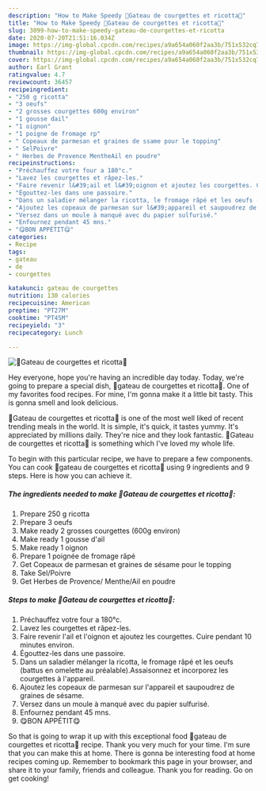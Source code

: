 ```yaml
---
description: "How to Make Speedy 💚Gateau de courgettes et ricotta💚"
title: "How to Make Speedy 💚Gateau de courgettes et ricotta💚"
slug: 3099-how-to-make-speedy-gateau-de-courgettes-et-ricotta
date: 2020-07-20T21:51:16.034Z
image: https://img-global.cpcdn.com/recipes/a9a654a060f2aa3b/751x532cq70/💚gateau-de-courgettes-et-ricotta💚-photo-principale-de-la-recette.jpg
thumbnail: https://img-global.cpcdn.com/recipes/a9a654a060f2aa3b/751x532cq70/💚gateau-de-courgettes-et-ricotta💚-photo-principale-de-la-recette.jpg
cover: https://img-global.cpcdn.com/recipes/a9a654a060f2aa3b/751x532cq70/💚gateau-de-courgettes-et-ricotta💚-photo-principale-de-la-recette.jpg
author: Earl Grant
ratingvalue: 4.7
reviewcount: 36457
recipeingredient:
- "250 g ricotta"
- "3 oeufs"
- "2 grosses courgettes 600g environ"
- "1 gousse dail"
- "1 oignon"
- "1 poigne de fromage rp"
- " Copeaux de parmesan et graines de ssame pour le topping"
- " SelPoivre"
- " Herbes de Provence MentheAil en poudre"
recipeinstructions:
- "Préchauffez votre four a 180°c."
- "Lavez les courgettes et râpez-les."
- "Faire revenir l&#39;ail et l&#39;oignon et ajoutez les courgettes. Cuire pendant 10 minutes environ."
- "Égouttez-les dans une passoire."
- "Dans un saladier mélanger la ricotta, le fromage râpé et les oeufs (battus en omelette au préalable).Assaisonnez et incorporez les courgettes à l&#39;appareil."
- "Ajoutez les copeaux de parmesan sur l&#39;appareil et saupoudrez de graines de sésame."
- "Versez dans un moule à manqué avec du papier sulfurisé."
- "Enfournez pendant 45 mns."
- "😋BON APPÉTIT😋"
categories:
- Recipe
tags:
- gateau
- de
- courgettes

katakunci: gateau de courgettes 
nutrition: 130 calories
recipecuisine: American
preptime: "PT27M"
cooktime: "PT45M"
recipeyield: "3"
recipecategory: Lunch

---
```



![💚Gateau de courgettes et ricotta💚](https://img-global.cpcdn.com/recipes/a9a654a060f2aa3b/751x532cq70/💚gateau-de-courgettes-et-ricotta💚-photo-principale-de-la-recette.jpg)

Hey everyone, hope you're having an incredible day today. Today, we're going to prepare a special dish, 💚gateau de courgettes et ricotta💚. One of my favorites food recipes. For mine, I'm gonna make it a little bit tasty. This is gonna smell and look delicious.

💚Gateau de courgettes et ricotta💚 is one of the most well liked of recent trending meals in the world. It is simple, it's quick, it tastes yummy. It's appreciated by millions daily. They're nice and they look fantastic. 💚Gateau de courgettes et ricotta💚 is something which I've loved my whole life.




To begin with this particular recipe, we have to prepare a few components. You can cook 💚gateau de courgettes et ricotta💚 using 9 ingredients and 9 steps. Here is how you can achieve it.

<!--inarticleads1-->

##### The ingredients needed to make 💚Gateau de courgettes et ricotta💚:

1. Prepare 250 g ricotta
1. Prepare 3 oeufs
1. Make ready 2 grosses courgettes (600g environ)
1. Make ready 1 gousse d&#39;ail
1. Make ready 1 oignon
1. Prepare 1 poignée de fromage râpé
1. Get  Copeaux de parmesan et graines de sésame pour le topping
1. Take  Sel/Poivre
1. Get  Herbes de Provence/ Menthe/Ail en poudre




<!--inarticleads2-->

##### Steps to make 💚Gateau de courgettes et ricotta💚:

1. Préchauffez votre four a 180°c.
1. Lavez les courgettes et râpez-les.
1. Faire revenir l&#39;ail et l&#39;oignon et ajoutez les courgettes. Cuire pendant 10 minutes environ.
1. Égouttez-les dans une passoire.
1. Dans un saladier mélanger la ricotta, le fromage râpé et les oeufs (battus en omelette au préalable).Assaisonnez et incorporez les courgettes à l&#39;appareil.
1. Ajoutez les copeaux de parmesan sur l&#39;appareil et saupoudrez de graines de sésame.
1. Versez dans un moule à manqué avec du papier sulfurisé.
1. Enfournez pendant 45 mns.
1. 😋BON APPÉTIT😋




So that is going to wrap it up with this exceptional food 💚gateau de courgettes et ricotta💚 recipe. Thank you very much for your time. I'm sure that you can make this at home. There is gonna be interesting food at home recipes coming up. Remember to bookmark this page in your browser, and share it to your family, friends and colleague. Thank you for reading. Go on get cooking!
